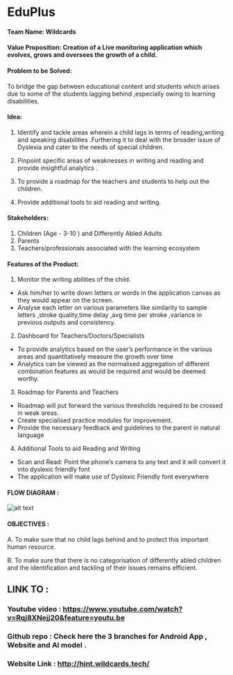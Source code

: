#   EduPlus

#### Team Name: Wildcards

#### Value Proposition: Creation of a Live monitoring application which evolves, grows and oversees the growth of a child.

#### Problem to be Solved:
To bridge the gap between educational content and students which arises due to  some of the students lagging behind ,especially owing to  learning disabilities.

#### Idea: 

1. Identify and tackle areas wherein a child lags in terms of reading,writing and speaking disabilities .Furthering it to deal with the broader issue of Dyslexia and cater to the needs of special children.

2. Pinpoint specific areas of weaknesses in writing and reading and provide insightful analytics .
3. To provide a roadmap for the teachers and students to help out the children.
4. Provide additional tools to aid reading and writing.


#### Stakeholders:
1. Children (Age - 3-10 ) and Differently Abled Adults
2. Parents
3. Teachers/professionals associated with the learning ecosystem

#### Features of the Product:
1. Monitor the writing abilities of the child.
  * Ask him/her to write down letters or words in the application canvas as they would appear on the screen.
  * Analyse each letter on various parameters like similarity to sample letters ,stroke quality,time delay ,avg time per stroke ,variance in previous outputs and consistency. 

2. Dashboard for Teachers/Doctors/Specialists 
  * To provide analytics based on the user’s performance in the various areas and quantitatively measure the growth over time
  * Analytics can be viewed as the normalised  aggregation of different combination features as would be required and would be deemed worthy.

3. Roadmap for Parents and Teachers
  * Roadmap will put forward the various thresholds required to be crossed in weak areas.
  * Create specialised practice modules for improvement.
  * Provide the necessary feedback and guidelines to the parent in natural language

4. Additional Tools to aid Reading and Writing
  * Scan and Read: Point the phone’s camera to any text and it will convert it into dyslexic friendly font
  * The application will make use of Dyslexic Friendly font everywhere


#### FLOW DIAGRAM :

![alt text](http://hint.wildcards.tech/chart.png "CHART")

#### OBJECTIVES :

A. To make sure that no child lags behind and to protect this important human resource.

B. To make sure that there is no categorisation of differently abled children and the identification and tackling of their issues remains efficient.

## LINK TO : 

### Youtube video : https://www.youtube.com/watch?v=Rqj8XNejj20&feature=youtu.be
### Github repo : Check here the 3 branches for Android App , Website and AI model . 
### Website Link : http://hint.wildcards.tech/

